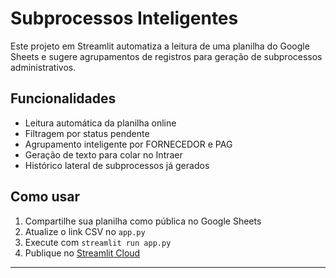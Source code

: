 # Subprocessos Inteligentes

Este projeto em Streamlit automatiza a leitura de uma planilha do Google Sheets e sugere agrupamentos de registros para geração de subprocessos administrativos.

## Funcionalidades

- Leitura automática da planilha online
- Filtragem por status pendente
- Agrupamento inteligente por FORNECEDOR e PAG
- Geração de texto para colar no Intraer
- Histórico lateral de subprocessos já gerados

## Como usar

1. Compartilhe sua planilha como pública no Google Sheets
2. Atualize o link CSV no `app.py`
3. Execute com `streamlit run app.py`
4. Publique no [Streamlit Cloud](https://streamlit.io/cloud)

---
